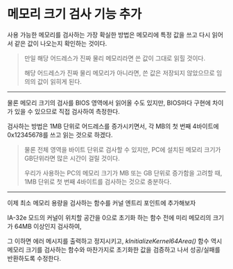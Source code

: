 # 메모리 크기 검사 기능 추가

사용 가능한 메모리를 검사하는 가장 확실한 방법은
메모리에 특정 값을 쓰고 다시 읽어서 같은 값이 나오는지 확인하는 것이다.

> 만일 해당 어드레스가 진짜 물리 메모리라면 쓴 값이 그대로 읽힐 것이다.
>
> 해당 어드레스가 진짜 물리 메모리가 아니라면,
> 쓴 값은 저장되지 않았으므로 임의의 값이 읽히게 된다.

<hr>

물론 메모리 크기의 검사를 BIOS 영역에서 읽어올 수도 있지만,
BIOS마다 구현에 차이가 있을 수 있으므로 직접 검사하여 측정한다.

검사하는 방법은 1MB 단위로 어드레스를 증가시키면서,
각 MB의 첫 번째 4바이트에 0x12345678를 쓰고 읽는 것으로 하겠다.

> 물론 전체 영역을 바이트 단위로 검사할 수 있지만,
> PC에 설치된 메모리 크기가 GB단위라면 많은 시간이 걸릴 것이다.
>
> 우리가 사용하는 PC의 메모리 크기가 MB 또는 GB 단위로 증가함을 고려할 때,
> 1MB 단위로 첫 번째 4바이트를 검사하는 것으로 충분하다.

<hr>

이제 최소 메모리 용량을 검사하는 함수를 커널 엔트리 포인트에 추가해보자

IA-32e 모드의 커널이 위치할 공간을 0으로 초기화 하는 함수 전에 
미리 메모리의 크기가 64MB 이상인지 검사하여, 

그 이하면 에러 메시지를 출력하고 정지시키고, 
*kInitializeKernel64Area()* 함수 역시 메모리 크기를 검사하는 함수와 마찬가지로 
초기화한 값을 검증하고 나서 성공/실패를 반환하도록 수정한다.